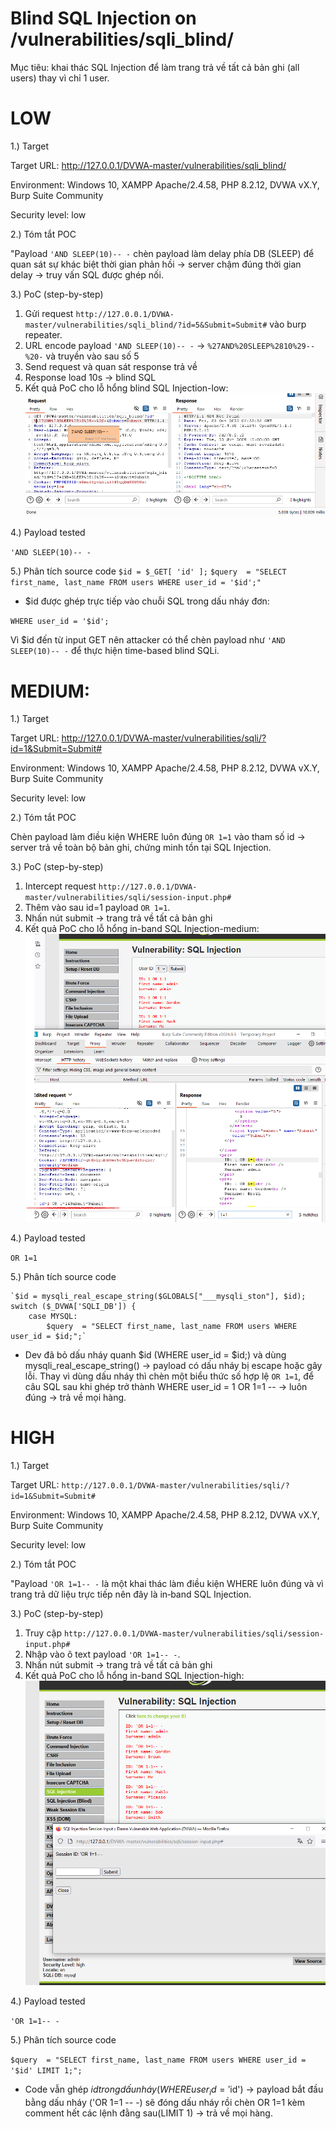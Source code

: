 # Blind SQL Injection on /vulnerabilities/sqli_blind/
Mục tiêu: khai thác SQL Injection để làm trang trả về tất cả bản ghi (all users) thay vì chỉ 1 user.
# LOW
1.) Target

Target URL: http://127.0.0.1/DVWA-master/vulnerabilities/sqli_blind/

Environment: Windows 10, XAMPP Apache/2.4.58, PHP 8.2.12, DVWA vX.Y, Burp Suite Community

Security level: low

2.) Tóm tắt POC

"Payload `'AND SLEEP(10)-- -` chèn payload làm delay phía DB (SLEEP) để quan sát sự khác biệt thời gian phản hồi -> server chậm đúng thời gian delay -> truy vấn SQL được ghép nối.

3.) PoC (step-by-step)

1. Gửi request `http://127.0.0.1/DVWA-master/vulnerabilities/sqli_blind/?id=5&Submit=Submit#` vào burp repeater.
2. URL encode payload `'AND SLEEP(10)-- -` -> `%27AND%20SLEEP%2810%29--%20-` và truyền vào sau số 5
3. Send request và quan sát response trả về
4. Response load 10s -> blind SQL
5. Kết quả PoC cho lỗ hổng blind SQL Injection-low:
![anh1](images/blindSQL-injection-low.png)

4.) Payload tested

`'AND SLEEP(10)-- -`

5.) Phân tích source code
`$id = $_GET[ 'id' ];`
`$query  = "SELECT first_name, last_name FROM users WHERE user_id = '$id';"`

- $id được ghép trực tiếp vào chuỗi SQL trong dấu nháy đơn:

`WHERE user_id = '$id';`

Vì $id đến từ input GET nên attacker có thể chèn payload như `'AND SLEEP(10)-- -` để thực hiện time-based blind SQLi.

# MEDIUM:
1.) Target

Target URL: http://127.0.0.1/DVWA-master/vulnerabilities/sqli/?id=1&Submit=Submit#

Environment: Windows 10, XAMPP Apache/2.4.58, PHP 8.2.12, DVWA vX.Y, Burp Suite Community

Security level: low

2.) Tóm tắt POC

Chèn payload làm điều kiện WHERE luôn đúng `OR 1=1`  vào tham số id → server trả về toàn bộ bản ghi, chứng minh tồn tại SQL Injection.

3.) PoC (step-by-step)

1. Intercept request `http://127.0.0.1/DVWA-master/vulnerabilities/sqli/session-input.php#`
2. Thêm vào sau id=1 payload `OR 1=1`.
3. Nhấn nút submit -> trang trả về tất cả bản ghi
4. Kết quả PoC cho lỗ hổng  in-band SQL Injection-medium:
![anh2](images/SQL-injection-medium.png)

4.) Payload tested

`OR 1=1`

5.) Phân tích source code

	`$id = mysqli_real_escape_string($GLOBALS["___mysqli_ston"], $id);
	switch ($_DVWA['SQLI_DB']) {
		case MYSQL:
			$query  = "SELECT first_name, last_name FROM users WHERE user_id = $id;";`
      
- Dev đã bỏ dấu nháy quanh $id (WHERE user_id = $id;) và dùng mysqli_real_escape_string() → payload có dấu nháy bị escape hoặc gây lỗi. Thay vì dùng dấu nháy thì chèn một biểu thức số hợp lệ `OR 1=1`, để câu SQL sau khi ghép trở thành WHERE user_id = 1 OR 1=1 -- → luôn đúng → trả về mọi hàng.

# HIGH
1.) Target

Target URL: `http://127.0.0.1/DVWA-master/vulnerabilities/sqli/?id=1&Submit=Submit#`

Environment: Windows 10, XAMPP Apache/2.4.58, PHP 8.2.12, DVWA vX.Y, Burp Suite Community

Security level: low

2.) Tóm tắt POC

"Payload `'OR 1=1-- -` là một khai thác làm điều kiện WHERE luôn đúng và vì trang trả dữ liệu trực tiếp nên đây là in‑band SQL Injection.

3.) PoC (step-by-step)

1. Truy cập `http://127.0.0.1/DVWA-master/vulnerabilities/sqli/session-input.php#`
2. Nhập vào ô text payload `'OR 1=1-- -`.
3. Nhấn nút submit -> trang trả về tất cả bản ghi
4. Kết quả PoC cho lỗ hổng  in-band SQL Injection-high:
![anh3](images/SQL-injection-high.png)

4.) Payload tested

`'OR 1=1-- -`

5.) Phân tích source code

`$query  = "SELECT first_name, last_name FROM users WHERE user_id = '$id' LIMIT 1;";`

- Code vẫn ghép $id trong dấu nháy (WHERE user_id = '$id') → payload bắt đầu bằng dấu nháy ('OR 1=1 -- -) sẽ đóng dấu nháy rồi chèn OR 1=1 kèm comment hết các lệnh đằng sau(LIMIT 1) → trả về mọi hàng.

